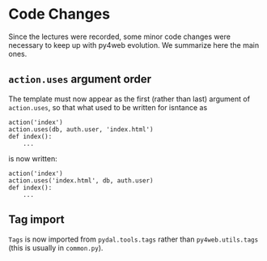 # Code Changes

Since the lectures were recorded, some minor code changes were necessary to keep up with py4web evolution. 
We summarize here the main ones. 

## `action.uses` argument order

The template must now appear as the first (rather than last) argument of `action.uses`, so that what used to be written for isntance as 

```
action('index')
action.uses(db, auth.user, 'index.html')
def index():
    ...
```

is now written: 

```
action('index')
action.uses('index.html', db, auth.user)
def index():
    ...
```

## Tag import

`Tags` is now imported from `pydal.tools.tags` rather than `py4web.utils.tags` (this is usually in `common.py`).
